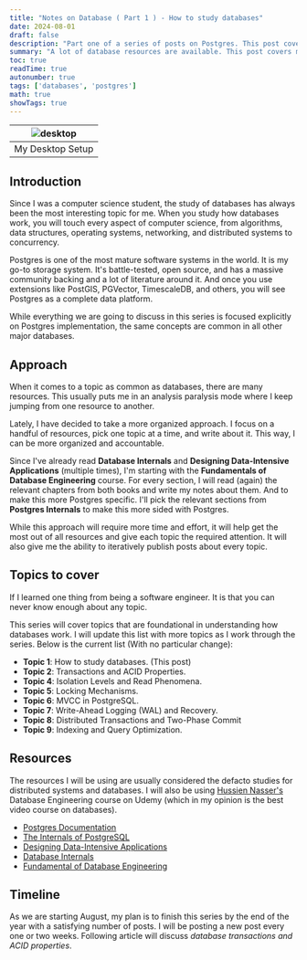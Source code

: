 ```yaml
---
title: "Notes on Database ( Part 1 ) - How to study databases"
date: 2024-08-01
draft: false
description: "Part one of a series of posts on Postgres. This post covers studying materials, resources and how to approach the study of databases."
summary: "A lot of database resources are available. This post covers my approach to studying databases and the resources I use"
toc: true
readTime: true
autonumber: true
tags: ['databases', 'postgres']
math: true
showTags: true
---
```


|![desktop](https://github.com/user-attachments/assets/67d5e9c4-1dec-43c2-b4b4-e4684c31e586)|
|:--:| 
| My Desktop Setup|

## Introduction


Since I was a computer science student, the study of databases has always been the most interesting topic for me. When you study how databases work, you will touch every aspect of computer science, from algorithms, data structures, operating systems, networking, and distributed systems to concurrency.

Postgres is one of the most mature software systems in the world. It is my go-to storage system. It's battle-tested, open source, and has a massive community backing and a lot of literature around it.
And once you use extensions like PostGIS, PGVector, TimescaleDB, and others, you will see Postgres as a complete data platform.

While everything we are going to discuss in this series is focused explicitly on Postgres implementation, the same concepts are common in all other major databases.

## Approach

When it comes to a topic as common as databases, there are many resources. This usually puts me in an analysis paralysis mode where I keep jumping from one resource to another. 

Lately, I have decided to take a more organized approach. I focus on a handful of resources, pick one topic at a time, and write about it. This way, I can be more organized and accountable.

Since I've already read **Database Internals** and **Designing Data-Intensive Applications** (multiple times), I'm starting with the **Fundamentals of Database Engineering** course. For every section, I will read (again) the relevant chapters from both books and write my notes about them. And to make this more Postgres specific. 
I'll pick the relevant sections from **Postgres Internals** to make this more sided with Postgres.

While this approach will require more time and effort, it will help get the most out of all resources and give each topic the required attention. It will also give me the ability to iteratively publish posts about every topic.


## Topics to cover

If I learned one thing from being a software engineer. It is that you can never know enough about any topic. 

This series will cover topics that are foundational in understanding how databases work. I will update this list with more topics as I work through the series. Below is the current list (With no particular change):

- **Topic 1**: How to study databases. (This post)
- **Topic 2**: Transactions and ACID Properties.
- **Topic 4**: Isolation Levels and Read Phenomena.
- **Topic 5**: Locking Mechanisms.
- **Topic 6**: MVCC in PostgreSQL.
- **Topic 7**: Write-Ahead Logging (WAL) and Recovery.
- **Topic 8**: Distributed Transactions and Two-Phase Commit
- **Topic 9**: Indexing and Query Optimization.


## Resources

The resources I will be using are usually considered the defacto studies for distributed systems and databases. I will also be using [Hussien Nasser's](https://www.husseinnasser.com/p/about-hussein.html) Database Engineering course on Udemy (which in my opinion is the best video course on databases).

- [Postgres Documentation](https://www.postgresql.org/docs/current/index.html)
- [The Internals of PostgreSQL](https://www.interdb.jp/pg/pgsql01.html)
- [Designing Data-Intensive Applications](https://dataintensive.net/)
- [Database Internals](https://www.databass.dev/)
- [Fundamental of Database Engineering](https://www.udemy.com/course/database-engines-crash-course)


## Timeline

As we are starting August, my plan is to finish this series by the end of the year with a satisfying number of posts. I will be posting a new post every one or two weeks. Following article will discuss _database transactions and ACID properties_.


